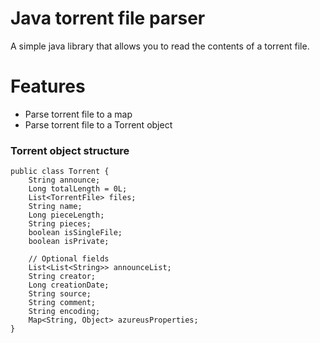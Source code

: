 # Java torrent file parser
A simple java library that allows you to read the contents of a torrent file.

# Features

- Parse torrent file to a map
- Parse torrent file to a Torrent object

### Torrent object structure

    public class Torrent {
        String announce;
        Long totalLength = 0L;
        List<TorrentFile> files;
        String name;
        Long pieceLength;
        String pieces;
        boolean isSingleFile;
        boolean isPrivate;
    
        // Optional fields
        List<List<String>> announceList;
        String creator;
        Long creationDate;
        String source;
        String comment;
        String encoding;
        Map<String, Object> azureusProperties;
    }